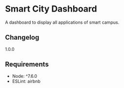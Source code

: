 # Smart City Dashboard
A dashboard to display all applications of smart campus.


## Changelog

1.0.0

## Requirements

- Node: ^7.6.0
- ESLint: airbnb
